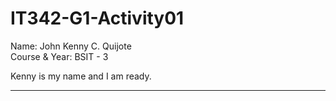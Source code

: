 # IT342-G1-Activity01
Name: John Kenny C. Quijote <br>
Course & Year: BSIT - 3

Kenny is my name and I am ready.

****